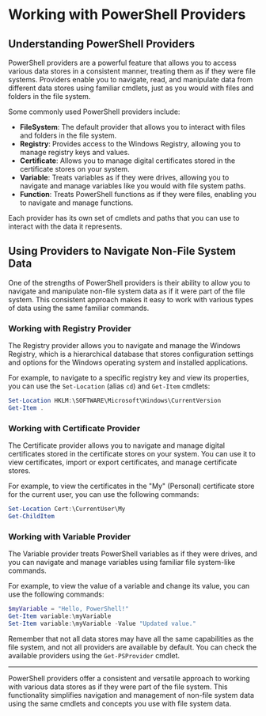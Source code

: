 # Working with PowerShell Providers

## Understanding PowerShell Providers

PowerShell providers are a powerful feature that allows you to access various data stores in a consistent manner, treating them as if they were file systems. Providers enable you to navigate, read, and manipulate data from different data stores using familiar cmdlets, just as you would with files and folders in the file system.

Some commonly used PowerShell providers include:

- **FileSystem**: The default provider that allows you to interact with files and folders in the file system.
- **Registry**: Provides access to the Windows Registry, allowing you to manage registry keys and values.
- **Certificate**: Allows you to manage digital certificates stored in the certificate stores on your system.
- **Variable**: Treats variables as if they were drives, allowing you to navigate and manage variables like you would with file system paths.
- **Function**: Treats PowerShell functions as if they were files, enabling you to navigate and manage functions.

Each provider has its own set of cmdlets and paths that you can use to interact with the data it represents.

## Using Providers to Navigate Non-File System Data

One of the strengths of PowerShell providers is their ability to allow you to navigate and manipulate non-file system data as if it were part of the file system. This consistent approach makes it easy to work with various types of data using the same familiar commands.

### Working with Registry Provider

The Registry provider allows you to navigate and manage the Windows Registry, which is a hierarchical database that stores configuration settings and options for the Windows operating system and installed applications.

For example, to navigate to a specific registry key and view its properties, you can use the `Set-Location` (alias `cd`) and `Get-Item` cmdlets:

```powershell
Set-Location HKLM:\SOFTWARE\Microsoft\Windows\CurrentVersion
Get-Item .
```

### Working with Certificate Provider

The Certificate provider allows you to navigate and manage digital certificates stored in the certificate stores on your system. You can use it to view certificates, import or export certificates, and manage certificate stores.

For example, to view the certificates in the "My" (Personal) certificate store for the current user, you can use the following commands:

```powershell
Set-Location Cert:\CurrentUser\My
Get-ChildItem
```

### Working with Variable Provider

The Variable provider treats PowerShell variables as if they were drives, and you can navigate and manage variables using familiar file system-like commands.

For example, to view the value of a variable and change its value, you can use the following commands:

```powershell
$myVariable = "Hello, PowerShell!"
Get-Item variable:\myVariable
Set-Item variable:\myVariable -Value "Updated value."
```

Remember that not all data stores may have all the same capabilities as the file system, and not all providers are available by default. You can check the available providers using the `Get-PSProvider` cmdlet.

---

PowerShell providers offer a consistent and versatile approach to working with various data stores as if they were part of the file system. This functionality simplifies navigation and management of non-file system data using the same cmdlets and concepts you use with file system data.
